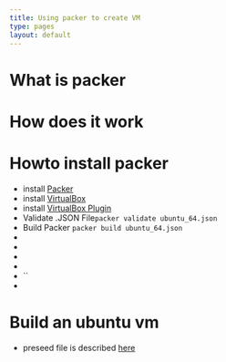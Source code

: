 ```yaml
---
title: Using packer to create VM
type: pages
layout: default
---
```


What is packer
==============

How does it work
================

Howto install packer
====================
* install [Packer](http://www.packer.io/docs/installation.html)
* install [VirtualBox](http://wiki.ubuntuusers.de/VirtualBox/Installation)
* install [VirtualBox Plugin](https://help.ubuntu.com/community/VirtualBox/GuestAdditions)
* Validate .JSON File`packer validate ubuntu_64.json`
* Build Packer `packer build ubuntu_64.json`
* 
* 
* 
* 
* ``
* 

Build an ubuntu vm
==================
* preseed file is described [here](preseed.html)

